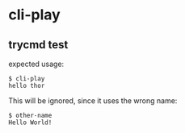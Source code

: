 # cli-play
## trycmd test

expected usage:
```console
$ cli-play
hello thor

```

This will be ignored, since it uses the wrong name:
```console
$ other-name
Hello World!
```